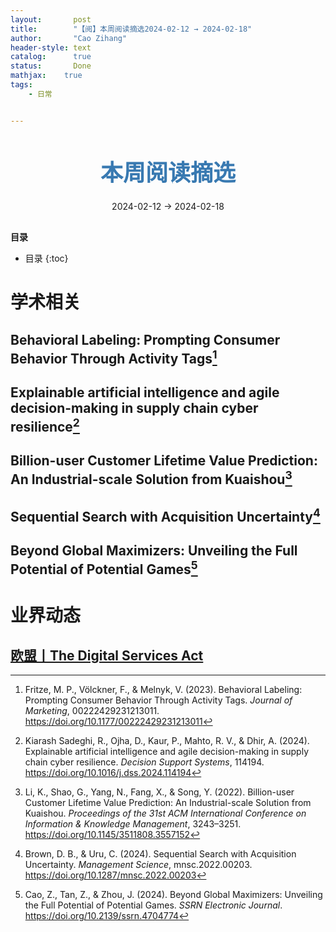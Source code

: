 ```yaml
---
layout:       post
title:        "【阅】本周阅读摘选2024-02-12 → 2024-02-18"
author:       "Cao Zihang"
header-style: text
catalog:      true
status:		  Done
mathjax: 	true
tags:
    - 日常


---
```


<center style="margin-bottom: 20px; margin-top: 50px"><font color="#3879B1" style="line-height: 1.4;font-weight: 700;font-size: 36px;box-sizing: border-box; ">本周阅读摘选</font></center>

<center style=" margin-bottom: 30px;">2024-02-12 → 2024-02-18</center>

<font style="font-weight: bold;">目录</font>

* 目录
{:toc}

# 学术相关

## Behavioral Labeling: Prompting Consumer Behavior Through Activity Tags[^1]



## Explainable artificial intelligence and agile decision-making in supply chain cyber resilience[^2]



## Billion-user Customer Lifetime Value Prediction: An Industrial-scale Solution from Kuaishou[^3]



## Sequential Search with Acquisition Uncertainty[^4]



## Beyond Global Maximizers: Unveiling the Full Potential of Potential Games[^5]



# 业界动态

## [欧盟丨The Digital Services Act](https://commission.europa.eu/strategy-and-policy/priorities-2019-2024/europe-fit-digital-age/digital-services-act_en)



[^1]: Fritze, M. P., Völckner, F., & Melnyk, V. (2023). Behavioral Labeling: Prompting Consumer Behavior Through Activity Tags. *Journal of Marketing*, 00222429231213011. https://doi.org/10.1177/00222429231213011
[^2]: Kiarash Sadeghi, R., Ojha, D., Kaur, P., Mahto, R. V., & Dhir, A. (2024). Explainable artificial intelligence and agile decision-making in supply chain cyber resilience. *Decision Support Systems*, 114194. https://doi.org/10.1016/j.dss.2024.114194
[^3]: Li, K., Shao, G., Yang, N., Fang, X., & Song, Y. (2022). Billion-user Customer Lifetime Value Prediction: An Industrial-scale Solution from Kuaishou. *Proceedings of the 31st ACM International Conference on Information & Knowledge Management*, 3243–3251. https://doi.org/10.1145/3511808.3557152
[^4]: Brown, D. B., & Uru, C. (2024). Sequential Search with Acquisition Uncertainty. *Management Science*, mnsc.2022.00203. https://doi.org/10.1287/mnsc.2022.00203
[^5]: Cao, Z., Tan, Z., & Zhou, J. (2024). Beyond Global Maximizers: Unveiling the Full Potential of Potential Games. *SSRN Electronic Journal*. https://doi.org/10.2139/ssrn.4704774
